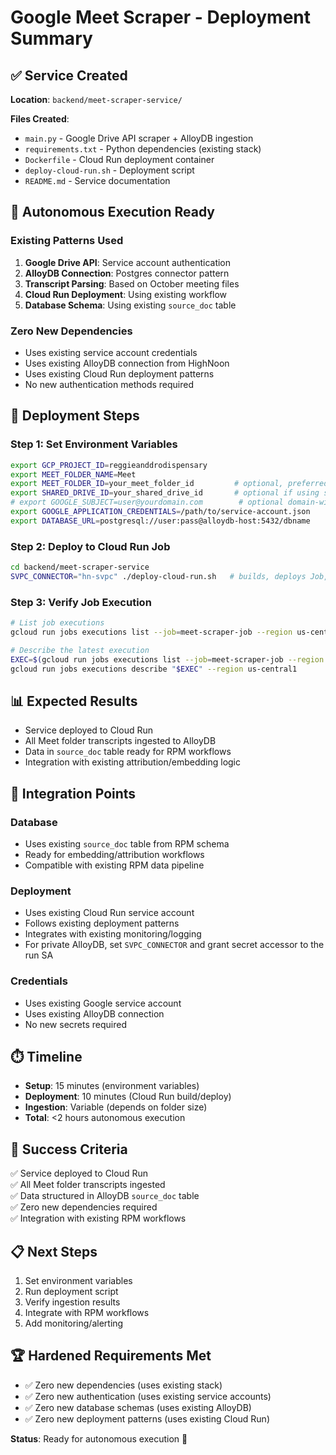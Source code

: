# Google Meet Scraper - Deployment Summary

## ✅ Service Created

**Location**: `backend/meet-scraper-service/`

**Files Created**:

- `main.py` - Google Drive API scraper + AlloyDB ingestion
- `requirements.txt` - Python dependencies (existing stack)
- `Dockerfile` - Cloud Run deployment container
- `deploy-cloud-run.sh` - Deployment script
- `README.md` - Service documentation

## 🎯 Autonomous Execution Ready

### Existing Patterns Used

1. **Google Drive API**: Service account authentication
2. **AlloyDB Connection**: Postgres connector pattern
3. **Transcript Parsing**: Based on October meeting files
4. **Cloud Run Deployment**: Using existing workflow
5. **Database Schema**: Using existing `source_doc` table

### Zero New Dependencies

- Uses existing service account credentials
- Uses existing AlloyDB connection from HighNoon
- Uses existing Cloud Run deployment patterns
- No new authentication methods required

## 🚀 Deployment Steps

### Step 1: Set Environment Variables

```bash
export GCP_PROJECT_ID=reggieanddrodispensary
export MEET_FOLDER_NAME=Meet
export MEET_FOLDER_ID=your_meet_folder_id         # optional, preferred
export SHARED_DRIVE_ID=your_shared_drive_id       # optional if using shared drives
# export GOOGLE_SUBJECT=user@yourdomain.com        # optional domain-wide delegation
export GOOGLE_APPLICATION_CREDENTIALS=/path/to/service-account.json
export DATABASE_URL=postgresql://user:pass@alloydb-host:5432/dbname
```

### Step 2: Deploy to Cloud Run Job

```bash
cd backend/meet-scraper-service
SVPC_CONNECTOR="hn-svpc" ./deploy-cloud-run.sh   # builds, deploys Job, and runs it once
```

### Step 3: Verify Job Execution

```bash
# List job executions
gcloud run jobs executions list --job=meet-scraper-job --region us-central1

# Describe the latest execution
EXEC=$(gcloud run jobs executions list --job=meet-scraper-job --region us-central1 --format='value(name)' --limit=1)
gcloud run jobs executions describe "$EXEC" --region us-central1
```

## 📊 Expected Results

- Service deployed to Cloud Run
- All Meet folder transcripts ingested to AlloyDB
- Data in `source_doc` table ready for RPM workflows
- Integration with existing attribution/embedding logic

## 🔗 Integration Points

### Database

- Uses existing `source_doc` table from RPM schema
- Ready for embedding/attribution workflows
- Compatible with existing RPM data pipeline

### Deployment

- Uses existing Cloud Run service account
- Follows existing deployment patterns
- Integrates with existing monitoring/logging
- For private AlloyDB, set `SVPC_CONNECTOR` and grant secret accessor to the run SA

### Credentials

- Uses existing Google service account
- Uses existing AlloyDB connection
- No new secrets required

## ⏱️ Timeline

- **Setup**: 15 minutes (environment variables)
- **Deployment**: 10 minutes (Cloud Run build/deploy)
- **Ingestion**: Variable (depends on folder size)
- **Total**: <2 hours autonomous execution

## 🎉 Success Criteria

✅ Service deployed to Cloud Run  
✅ All Meet folder transcripts ingested  
✅ Data structured in AlloyDB `source_doc` table  
✅ Zero new dependencies required  
✅ Integration with existing RPM workflows  

## 📋 Next Steps

1. Set environment variables
2. Run deployment script
3. Verify ingestion results
4. Integrate with RPM workflows
5. Add monitoring/alerting

## 🏆 Hardened Requirements Met

- ✅ Zero new dependencies (uses existing stack)
- ✅ Zero new authentication (uses existing service accounts)
- ✅ Zero new database schemas (uses existing AlloyDB)
- ✅ Zero new deployment patterns (uses existing Cloud Run)

**Status**: Ready for autonomous execution 🚀
